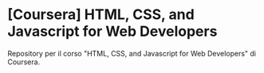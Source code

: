 # [Coursera] HTML, CSS, and Javascript for Web Developers
Repository per il corso "HTML, CSS, and Javascript for Web Developers" di Coursera.
